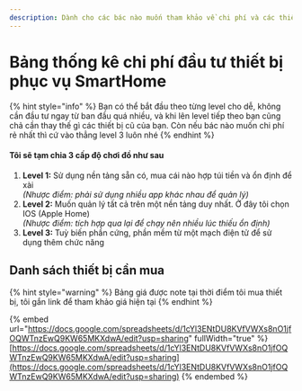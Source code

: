 ```yaml
---
description: Dành cho các bác nào muốn tham khảo về chi phí và các thiết bị cần thiết
---
```


# Bảng thống kê chi phí đầu tư thiết bị phục vụ SmartHome

{% hint style="info" %}
Bạn có thể bắt đầu theo từng level cho dễ, không cần đầu tư ngay từ ban đầu quá nhiều, và khi lên level tiếp theo bạn cũng chả cần thay thế gì các thiết bị cũ của bạn. Còn nếu bác nào muốn chi phí rẻ nhất thì cứ vào thẳng level 3 luôn nhé
{% endhint %}

#### **Tôi sẽ tạm chia 3 cấp độ chơi đồ như sau**

1. **Level 1:** Sử dụng nền tảng sẵn có, mua cái nào hợp túi tiền và ổn định để xài\
   _(Nhược điểm: phải sử dụng nhiều app khác nhau để quản lý)_
2. **Level 2:** Muốn quản lý tất cả trên một nền tảng duy nhất. Ở đây tôi chọn IOS (Apple Home)\
   _(Nhược điểm: tích hợp qua lại để chạy nên nhiều lúc thiếu ổn định)_
3. **Level 3:** Tuỳ biến phần cứng, phần mềm từ một mạch điện tử để sử dụng thêm chức năng&#x20;

## Danh sách thiết bị cần mua

{% hint style="warning" %}
Bảng giá được note tại thời điểm tôi mua thiết bị, tôi gắn link để tham khảo giá hiện tại
{% endhint %}

{% embed url="https://docs.google.com/spreadsheets/d/1cYl3ENtDU8KVfVWXs8nO1jfOQWTnzEwQ9KW65MKXdwA/edit?usp=sharing" fullWidth="true" %}
[https://docs.google.com/spreadsheets/d/1cYl3ENtDU8KVfVWXs8nO1jfOQWTnzEwQ9KW65MKXdwA/edit?usp=sharing](https://docs.google.com/spreadsheets/d/1cYl3ENtDU8KVfVWXs8nO1jfOQWTnzEwQ9KW65MKXdwA/edit?usp=sharing)
{% endembed %}
